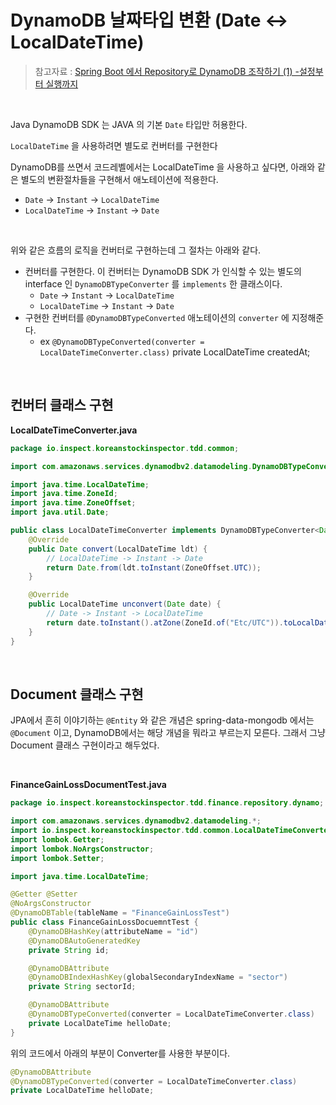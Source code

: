 # DynamoDB 날짜타입 변환 (Date <-> LocalDateTime)

> 참고자료 : [Spring Boot 에서 Repository로 DynamoDB 조작하기 (1) -설정부터 실행까지](https://techblog.woowahan.com/2633/)<br>

<br>

Java DynamoDB SDK 는 JAVA 의 기본 `Date` 타입만 허용한다.<br>

`LocalDateTime` 을 사용하려면 별도로 컨버터를 구현한다<br>

DynamoDB를 쓰면서 코드레벨에서는 LocalDateTime 을 사용하고 싶다면, 아래와 같은 별도의 변환절차들을 구현해서 애노테이션에 적용한다.

- `Date` -> `Instant` -> `LocalDateTime`
- `LocalDateTime` -> `Instant` -> `Date`

<br>

위와 같은 흐름의 로직을 컨버터로 구현하는데 그 절차는 아래와 같다.

- 컨버터를 구현한다. 이 컨버터는 DynamoDB SDK 가 인식할 수 있는 별도의 interface 인 `DynamoDBTypeConverter` 를 `implements` 한 클래스이다.
  - `Date` -> `Instant` -> `LocalDateTime`
  - `LocalDateTime` -> `Instant` -> `Date`
- 구현한 컨버터를  `@DynamoDBTypeConverted` 애노테이션의 `converter` 에 지정해준다.
  - ex `@DynamoDBTypeConverted(converter = LocalDateTimeConverter.class)` private LocalDateTime createdAt;

<br>

## 컨버터 클래스 구현

**LocalDateTimeConverter.java**

```java
package io.inspect.koreanstockinspector.tdd.common;

import com.amazonaws.services.dynamodbv2.datamodeling.DynamoDBTypeConverter;

import java.time.LocalDateTime;
import java.time.ZoneId;
import java.time.ZoneOffset;
import java.util.Date;

public class LocalDateTimeConverter implements DynamoDBTypeConverter<Date, LocalDateTime> {
    @Override
    public Date convert(LocalDateTime ldt) {
        // LocalDateTime -> Instant -> Date
        return Date.from(ldt.toInstant(ZoneOffset.UTC));
    }

    @Override
    public LocalDateTime unconvert(Date date) {
        // Date -> Instant -> LocalDateTime
        return date.toInstant().atZone(ZoneId.of("Etc/UTC")).toLocalDateTime();
    }
}
```

<br>

## Document 클래스 구현

JPA에서 흔히 이야기하는 `@Entity` 와 같은 개념은 spring-data-mongodb 에서는 `@Document` 이고, DynamoDB에서는 해당 개념을 뭐라고 부르는지 모른다. 그래서 그냥 Document 클래스 구현이라고 해두었다.<br>

<br>

**FinanceGainLossDocumentTest.java**

```java
package io.inspect.koreanstockinspector.tdd.finance.repository.dynamo;

import com.amazonaws.services.dynamodbv2.datamodeling.*;
import io.inspect.koreanstockinspector.tdd.common.LocalDateTimeConverter;
import lombok.Getter;
import lombok.NoArgsConstructor;
import lombok.Setter;

import java.time.LocalDateTime;

@Getter @Setter
@NoArgsConstructor
@DynamoDBTable(tableName = "FinanceGainLossTest")
public class FinanceGainLossDocuemntTest {
    @DynamoDBHashKey(attributeName = "id")
    @DynamoDBAutoGeneratedKey
    private String id;

    @DynamoDBAttribute
    @DynamoDBIndexHashKey(globalSecondaryIndexName = "sector")
    private String sectorId;

    @DynamoDBAttribute
    @DynamoDBTypeConverted(converter = LocalDateTimeConverter.class)
    private LocalDateTime helloDate;
}

```

위의 코드에서 아래의 부분이 Converter를 사용한 부분이다.<br>

```java
@DynamoDBAttribute
@DynamoDBTypeConverted(converter = LocalDateTimeConverter.class)
private LocalDateTime helloDate;
```


